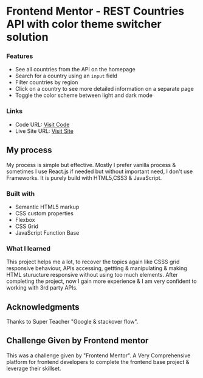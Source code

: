 # Frontend Mentor - REST Countries API with color theme switcher solution

### Features

- See all countries from the API on the homepage
- Search for a country using an `input` field
- Filter countries by region
- Click on a country to see more detailed information on a separate page
- Toggle the color scheme between light and dark mode

### Links

- Code URL: [Visit Code](https://github.com/ProgrammerOwais/RestCountriesData)
- Live Site URL: [Visit Site](https://programmerowais.github.io/RestCountriesData.github.io/)

## My process

My process is simple but effective.
Mostly I prefer vanilla process & sometimes I use React.js if needed but without
important need, I don't use Frameworks. It is purely build with HTML5,CSS3 & JavaScript.

### Built with

- Semantic HTML5 markup
- CSS custom properties
- Flexbox
- CSS Grid
- JavaScript Function Base

### What I learned

This project helps me a lot, to recover the topics again like CSSS grid responsive behaviour,
APIs accessing, gettting & manipulating & making HTML sturucture responsive without using too much elements. After completing the project, now I gain more experience & I am very confident to working
with 3rd party APIs.

## Acknowledgments

Thanks to Super Teacher "Google & stackover flow".

## Challenge Given by Frontend mentor

This was a challenge given by "Frontend Mentor".
A Very Comprehensive platform for frontend developers to complete the
frontend base project & leverage their skillset.
